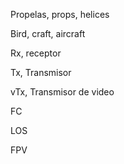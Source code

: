 Propelas, props, helices

Bird, craft, aircraft

Rx, receptor

Tx, Transmisor

vTx, Transmisor de video

FC

LOS

FPV
